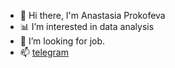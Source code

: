 - 👋 Hi there, I'm Anastasia Prokofeva
- 📊 I’m interested in data analysis
- 👀 I’m looking for job.
- 📫 [telegram](https://t.me/Anstsns)


